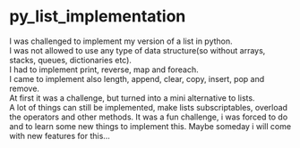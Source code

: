 # py_list_implementation

I was challenged to implement my version of a list in python.  
I was not allowed to use any type of data structure(so without arrays, stacks, queues, dictionaries etc).  
I had to implement print, reverse, map and foreach.  
I came to implement also length, append, clear, copy, insert, pop and remove.  
At first it was a challenge, but turned into a mini alternative to lists.  
A lot of things can still be implemented, make lists subscriptables, overload the operators and other methods.
It was a fun challenge, i was forced to do and to learn some new things to implement this.
Maybe someday i will come with new features for this...
